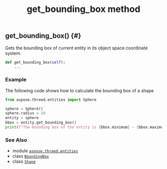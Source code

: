 ﻿---
title: get_bounding_box method
second_title: Aspose.3D for Python via .NET API References
description: 
type: docs
weight: 70
url: /python-net/aspose.threed.entities/shape/get_bounding_box/
is_root: false
---

## get_bounding_box() {#}

Gets the bounding box of current entity in its object space coordinate system.



```python
def get_bounding_box(self):
    ...
```



### Example 


The following code shows how to calculate the bounding box of a shape

```python
from aspose.threed.entities import Sphere

sphere = Sphere()
sphere.radius = 10 
entity = sphere
bbox = entity.get_bounding_box()
print(f"The bounding box of the entity is {bbox.minimum} ~ {bbox.maximum}")

```



### See Also
* module [`aspose.threed.entities`](../../)
* class [`BoundingBox`](/3d/python-net/aspose.threed.utilities/boundingbox)
* class [`Shape`](/3d/python-net/aspose.threed.entities/shape)
